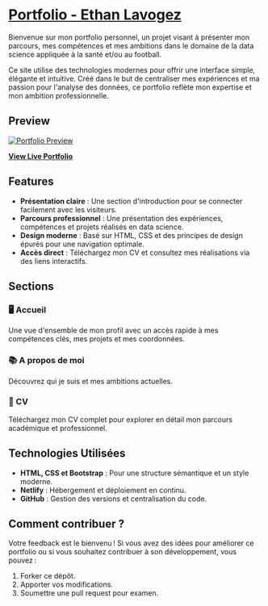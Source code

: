 # [Portfolio - Ethan Lavogez](https://ethanlavogez.netlify.app/)


Bienvenue sur mon portfolio personnel, un projet visant à présenter mon parcours, mes compétences et mes ambitions dans le domaine de la data science appliquée à la santé et/ou au football.


Ce site utilise des technologies modernes pour offrir une interface simple, élégante et intuitive. Créé dans le but de centraliser mes expériences et ma passion pour l'analyse des données, ce portfolio reflète mon expertise et mon ambition professionnelle.


## Preview

[![Portfolio Preview](./assets/preview.png)](https://ethanlavogez.netlify.app/)


**[View Live Portfolio](https://ethanlavogez.netlify.app/)**

## Features

- **Présentation claire** : Une section d'introduction pour se connecter facilement avec les visiteurs.
- **Parcours professionnel** : Une présentation des expériences, compétences et projets réalisés en data science.
- **Design moderne** : Basé sur HTML, CSS et des principes de design épurés pour une navigation optimale.
- **Accès direct** : Téléchargez mon CV et consultez mes réalisations via des liens interactifs.

## Sections

### 🖥️ Accueil

Une vue d'ensemble de mon profil avec un accès rapide à mes compétences clés, mes projets et mes coordonnées.

### 📚 A propos de moi

Découvrez qui je suis et mes ambitions actuelles.

### 📄 CV

Téléchargez mon CV complet pour explorer en détail mon parcours académique et professionnel.

## Technologies Utilisées

- **HTML, CSS et Bootstrap** : Pour une structure sémantique et un style moderne.
- **Netlify** : Hébergement et déploiement en continu.
- **GitHub** : Gestion des versions et centralisation du code.

## Comment contribuer ?

Votre feedback est le bienvenu ! Si vous avez des idées pour améliorer ce portfolio ou si vous souhaitez contribuer à son développement, vous pouvez :

1. Forker ce dépôt.
2. Apporter vos modifications.
3. Soumettre une pull request pour examen.
